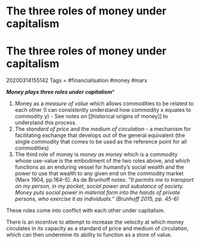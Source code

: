 The three roles of money under capitalism
========================================



# The three roles of money under capitalism
20200314155142
Tags = #financialisation #money #marx

***Money plays three roles under capitalism****

1. Money as a *measure of value* which allows commodities to be related to each other (I can consistently understand how commodity x equates to commodity y) - See notes on [[historical origins of money]] to understand this process.
3. The *standard of price* and the *medium of circulation* - a mechanism for facilitating exchange that develops out of the general equivalent (the single commodity that comes to be used as the reference point for all commodities)
4. The third role of money is *money as money* which is a commodity whose use-value is the embodiment of the two roles above, and which functions as an enduring vessel for humanity’s social wealth and the power to use that wealth to any given end on the commodity market (Marx 1904, pp.164–5). As de Brunhoff notes: *"It permits me to transport on my person, in my pocket, social power and substance of society. Money puts social power in material form into the hands of private persons, who exercise it as individuals." (Brunhoff 2015, pp. 45-6)*

These roles come into conflict with each other under capitalism.

There is an incentive to attempt to increase the velocity at which money circulates in its capacity as a standard of price and medium of circulation, which can then undermine its ability to function as a store of value.